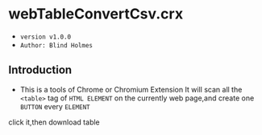 # webTableConvertCsv.crx
- `version v1.0.0`
- `Author: Blind Holmes`

## Introduction
- This is a tools of Chrome or Chromium Extension
It will scan all the `<table>` tag of `HTML ELEMENT` on the currently web page,and create one `BUTTON` every `ELEMENT`

click it,then download table